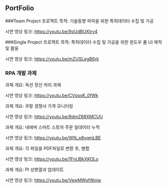 ## PortFolio

###Team Project
프로젝트 목적: 기술동향 파악을 위한 특허데이터 수집 및 가공

시연 영상 링크: https://youtu.be/9zUdBUXtrv4


###Single Project
프로젝트 목적: 특허데이터 수집 및 가공을 위한 윈도우 폼 UI 제작 및 활용

시연 영상 링크: https://youtu.be/mZUSLegB6rk

### RPA 개발 과제
과제 개요: 옥션 정산 처리 과제

시연 영상 링크: https://youtu.be/CVpssK_0fWk

과제 개요: 쿠팡 경쟁사 가격 모니터링

시연 영상 링크: https://youtu.be/8dmZ68XMCUU

과제 개요: 네에버 스마트 스토어 주문 일데이터 누적

시연 영상 링크: https://youtu.be/WN_p8vqmLBE

과제 개요: 각 파일을 PDF파일로 변환 후, 병합

시연 영상 링크: https://youtu.be/1FnUBkXKOLo

과제 개요: PI 성향결과 업데이트

시연 영상 링크: https://youtu.be/VewMWsfWojw

